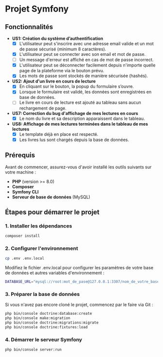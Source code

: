 # Projet Symfony

## Fonctionnalités

- **US1: Création du système d’authentification**
    - [x] L'utilisateur peut s'inscrire avec une adresse email valide et un mot de passe sécurisé (minimum 8 caractères).
    - [x] L'utilisateur peut se connecter avec son email et mot de passe.
    - [ ] Un message d'erreur est affiché en cas de mot de passe incorrect.
    - [x] L'utilisateur peut se déconnecter facilement depuis n'importe quelle page de la plateforme via le bouton prévu.
    - [x] Les mots de passe sont stockés de manière sécurisée (hashés).
- **US2: Ajout d'un livre en cours de lecture**
    - [x] En cliquant sur le bouton, la popup du formulaire s’ouvre.
    - [x] Lorsque le formulaire est validé, les données sont enregistrées en base de données.
    - [ ] Le livre en cours de lecture est ajouté au tableau sans aucun rechargement de page.
- **US7: Correction du bug d'affichage de mes lectures en cours**
    - [x] Le nom du livre et sa description apparaissent dans le tableau.
- **US8: Affichage de mes lectures terminées dans le tableau de mes lectures**
    - [x] Le template déjà en place est respecté.
    - [x] Les livres lus sont chargés depuis la base de données.

## Prérequis

Avant de commencer, assurez-vous d'avoir installé les outils suivants sur votre machine :

- **PHP** (version >= 8.0)
- **Composer**
- **Symfony CLI**
- **Serveur de base de données** (MySQL)

## Étapes pour démarrer le projet

### 1. Installer les dépendances

```bash
composer install
```

### 2. Configurer l'environnement

```bash
cp .env .env.local
```

Modifiez le fichier .env.local pour configurer les paramètres de votre base de données et autres variables d'environnement :

```bash
DATABASE_URL="mysql://root:mot_de_pase@127.0.0.1:3307/nom_de_votre_base_de_donnees"
```

### 3. Préparer la base de données

Si vous n'avez pas encore cloné le projet, commencez par le faire via Git :

```bash
php bin/console doctrine:database:create
php bin/console make:migration
php bin/console doctrine:migrations:migrate
php bin/console doctrine:fixtures:load
```

### 4. Démarrer le serveur Symfony

```bash
php bin/console server:run
```
